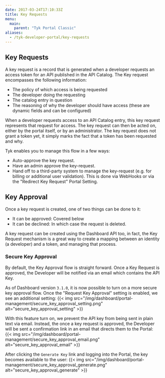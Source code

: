 ```yaml
---
date: 2017-03-24T17:10:33Z
title: Key Requests
menu:
  main:
    parent: "Tyk Portal Classic"
aliases:
  - /tyk-developer-portal/key-requests
---
```


## Key Requests

A key request is a record that is generated when a developer requests an access token for an API published in the API Catalog. The Key request encompasses the following information:

- The policy of which access is being requested
- The developer doing the requesting
- The catalog entry in question
- The reasoning of why the developer should have access (these are dynamic fields and can be configured)

When a developer requests access to an API Catalog entry, this key request represents that request for access. The key request can then be acted on, either by the portal itself, or by an administrator. The key request does not grant a token yet, it simply marks the fact that a token has been requested and why.

Tyk enables you to manage this flow in a few ways:

- Auto-approve the key request.
- Have an admin approve the key-request.
- Hand off to a third-party system to manage the key-request (e.g. for billing or additional user validation).  This is done via WebHooks or via the "Redirect Key Request" Portal Setting.

## Key Approval
Once a key request is created, one of two things can be done to it:

- It can be approved: Covered below
- It can be declined: In which case the request is deleted.

A key request can be created using the Dashboard API too, in fact, the Key Request mechanism is a great way to create a mapping between an identity (a developer) and a token, and managing that process.

### Secure Key Approval

By default, the Key Approval flow is straight forward.  Once a Key Request is approved, the Developer will be notified via an email which contains the API Key.

As of Dashboard version `3.1.0`, it is now possible to turn on a more secure key approval flow.  Once the "Request Key Approval" setting is enabled, we see an additional setting:
{{< img src="/img/dashboard/portal-management/secure_key_approval_setting.png" alt="secure_key_approval_setting" >}}

With this feature turn on, we prevent the API key from being sent in plain text via email.  Instead, the once a key request is approved, the Developer will be sent a confirmation link in an email that directs them to the Portal:
{{< img src="/img/dashboard/portal-management/secure_key_approval_email.png" alt="secure_key_approval_email" >}}

After clicking the `Generate Key` link and logging into the Portal, the key becomes available to the user:
{{< img src="/img/dashboard/portal-management/secure_key_approval_generate.png" alt="secure_key_approval_generate" >}}